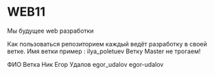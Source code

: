 # WEB11
Мы будущее web разработки


Как пользоваться репозиторием
каждый ведёт разработку в своей ветке. Имя ветки пример : ilya_poletuev
Ветку Master не трогаем!

ФИО				Ветка			Ник
Егор Удалов		egor_udalov 	egor-udalov